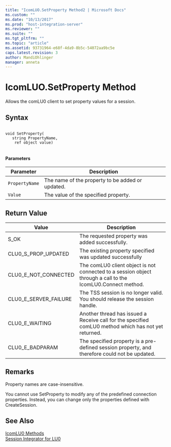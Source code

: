 ```yaml
---
title: "IcomLUO.SetProperty Method2 | Microsoft Docs"
ms.custom: ""
ms.date: "10/13/2017"
ms.prod: "host-integration-server"
ms.reviewer: ""
ms.suite: ""
ms.tgt_pltfrm: ""
ms.topic: "article"
ms.assetid: 93731964-e68f-4da9-8b5c-54072aa9bc5e
caps.latest.revision: 3
author: MandiOhlinger
manager: anneta
---
```

# IcomLUO.SetProperty Method
Allows the comLU0 client to set property values for a session.  
  
## Syntax  
  
```  
  
void SetProperty(  
   string PropertyName,  
    ref object value)  
  
```  
  
#### Parameters  
  
|Parameter|Description|  
|---------------|-----------------|  
|`PropertyName`|The name of the property to be added or updated.|  
|`Value`|The value of the specified property.|  
  
## Return Value  
  
|Value|Description|  
|-----------|-----------------|  
|S_OK|The requested property was added successfully.|  
|CLU0_S_PROP_UPDATED|The existing property specified was updated successfully|  
|CLU0_E_NOT_CONNECTED|The comLU0 client object is not connected to a session object through a call to the IcomLU0.Connect method.|  
|CLU0_E_SERVER_FAILURE|The TSS session is no longer valid. You should release the session handle.|  
|CLU0_E_WAITING|Another thread has issued a Receive call for the specified comLU0 method which has not yet returned.|  
|CLU0_E_BADPARAM|The specified property is a pre-defined session property, and therefore could not be updated.|  
  
## Remarks  
 Property names are case-insensitive.  
  
 You cannot use SetProperty to modify any of the predefined connection properties. Instead, you can change only the properties defined with CreateSession.  
  
## See Also  
 [IcomLU0 Methods](../core/icomlu0-methods.md)   
 [Session Integrator for LU0](../Topic/Session%20Integrator%20for%20LU01.md)